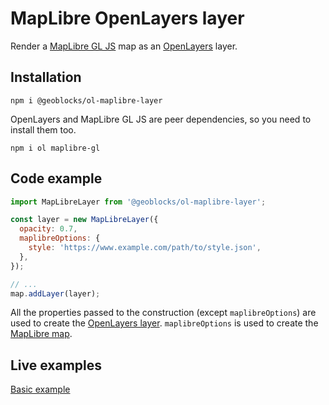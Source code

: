 # MapLibre OpenLayers layer

Render a [MapLibre GL JS](https://maplibre.org/projects/#js) map as an [OpenLayers](https://openlayers.org/) layer.

## Installation

```shell
npm i @geoblocks/ol-maplibre-layer
```
OpenLayers and MapLibre GL JS are peer dependencies, so you need to install them too.

```shell
npm i ol maplibre-gl
```

## Code example

```js
import MapLibreLayer from '@geoblocks/ol-maplibre-layer';

const layer = new MapLibreLayer({
  opacity: 0.7,
  maplibreOptions: {
    style: 'https://www.example.com/path/to/style.json',
  },
});

// ...
map.addLayer(layer);
```

All the properties passed to the construction (except `maplibreOptions`) are used to create the [OpenLayers layer](https://openlayers.org/en/latest/apidoc/module-ol_layer_Layer-Layer.html).
`maplibreOptions` is used to create the [MapLibre map](https://maplibre.org/maplibre-gl-js-docs/api/map/).

## Live examples

[Basic example](https://geoblocks.github.io/ol-maplibre-layer/demo.html)
